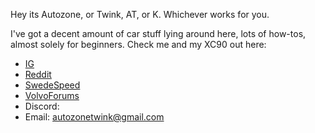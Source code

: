 Hey its Autozone, or Twink, AT, or K. Whichever works for you.

I've got a decent amount of car stuff lying around here, lots of how-tos, almost solely for beginners.
Check me and my XC90 out here:
- [IG](#)
- [Reddit](#)
- [SwedeSpeed](#)
- [VolvoForums](#)
- Discord: 
- Email: autozonetwink@gmail.com
